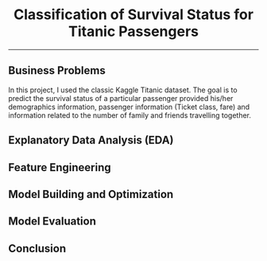 # <center> Classification of Survival Status for Titanic Passengers </center>
--------------------------------------------------
 ## Business Problems
 In this project, I used the classic Kaggle Titanic dataset. The goal is to predict the survival status of a particular passenger provided his/her demographics information, passenger information (Ticket class, fare) and information related to the number of family and friends travelling together.
 
 ## Explanatory Data Analysis (EDA)
 
 ## Feature Engineering
 
 ## Model Building and Optimization
 
 ## Model Evaluation
 
 ## Conclusion
 
 
